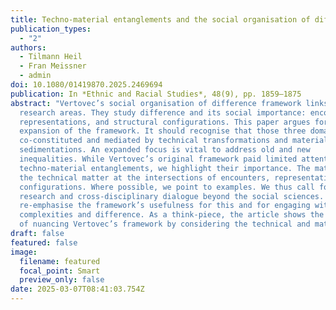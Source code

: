 ```yaml
---
title: Techno-material entanglements and the social organisation of difference
publication_types:
  - "2"
authors:
  - Tilmann Heil
  - Fran Meissner
  - admin
doi: 10.1080/01419870.2025.2469694
publication: In *Ethnic and Racial Studies*, 48(9), pp. 1859–1875
abstract: "Vertovec’s social organisation of difference framework links three
  research areas. They study difference and its social importance: encounters,
  representations, and structural configurations. This paper argues for an
  expansion of the framework. It should recognise that those three domains are
  co-constituted and mediated by technical transformations and material
  sedimentations. An expanded focus is vital to address old and new
  inequalities. While Vertovec’s original framework paid limited attention to
  techno-material entanglements, we highlight their importance. The material and
  the technical matter at the intersections of encounters, representations, and
  configurations. Where possible, we point to examples. We thus call for more
  research and cross-disciplinary dialogue beyond the social sciences. We
  re-emphasise the framework’s usefulness for this and for engaging with (urban)
  complexities and difference. As a think-piece, the article shows the benefits
  of nuancing Vertovec’s framework by considering the technical and material."
draft: false
featured: false
image:
  filename: featured
  focal_point: Smart
  preview_only: false
date: 2025-03-07T08:41:03.754Z
---
```

